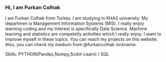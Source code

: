 ### Hi, I am Furkan Colhak 


I am Furkan Colhak from Turkey. I am studying in KHAS university. My departmen is Management Information Systems (MIS). I really enjoy learning coding and my interest
is specifically Data Science. Machine learning and statistics are compeletly activities which I really enjoy. I want to improve myself in these topics. You can reach 
my projects on this website. Also, you can check my medium from @furkancolhak nickname.

Skills: PYTHON(Pandas,Numpy,Scikit-Learn) / SQL 
